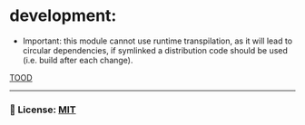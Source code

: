 # development: 
- Important: this module cannot use runtime transpilation, as it will lead to circular dependencies, if symlinked a distribution code should be used (i.e. build after each change).

[TOOD](/documentation/TODO.md)

___

### 🔑 License: [MIT](/.github/LICENSE)
